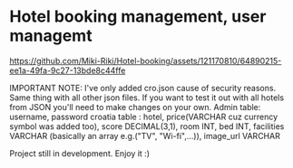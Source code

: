 # Hotel booking management, user managemt

https://github.com/Miki-Riki/Hotel-booking/assets/121170810/64890215-ee1a-49fa-9c27-13bde8c44ffe

IMPORTANT NOTE: I've only added cro.json cause of security reasons. Same thing with all other json files. 
If you want to test it out with all hotels from JSON you'll need to make changes on your own.
Admin table: username, password
croatia table : hotel, 
                price(VARCHAR cuz currency symbol was added too),
                score DECIMAL(3,1),
                room INT,
                bed INT,
                facilities VARCHAR (basically an array e.g.("TV", "Wi-fi",...)),
                image_url VARCHAR

Project still in development.
Enjoy it :)
                

